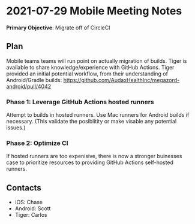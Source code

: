 
# 2021-07-29 Mobile Meeting Notes

**Primary Objective**: Migrate off of CircleCI

## Plan

Mobile teams teams will run point on actually migration of builds.
Tiger is available to share knowledge/experience with GitHub Actions. Tiger provided an initial potential workflow, from their understanding of Android/Gradle builds: https://github.com/AudaxHealthInc/megazord-android/pull/4042

### Phase 1: Leverage GitHub Actions hosted runners

Attempt to builds in hosted runners. Use Mac runners for Android builds if necessary. (This validate the posiblitity or make visable any potential issues.)

### Phase 2: Optimize CI

If hosted runners are too expenisive, there is now a stronger buinesses case to prioritize resources to providing GitHub Actions self-hosted runners.

## Contacts

 - iOS: Chase
 - Android: Scott
 - Tiger: Carlos

<!--stackedit_data:
eyJoaXN0b3J5IjpbLTY5NTQ0NDMyOF19
-->